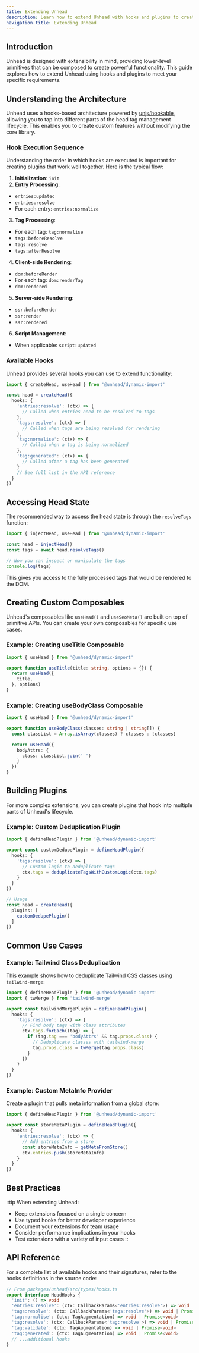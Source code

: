 ```yaml
---
title: Extending Unhead
description: Learn how to extend Unhead with hooks and plugins to create custom functionality
navigation.title: Extending Unhead
---
```


## Introduction

Unhead is designed with extensibility in mind, providing lower-level primitives that can be composed to create powerful functionality. This guide explores how to extend Unhead using hooks and plugins to meet your specific requirements.

## Understanding the Architecture

Unhead uses a hooks-based architecture powered by [unjs/hookable](https://github.com/unjs/hookable), allowing you to tap into different parts of the head tag management lifecycle. This enables you to create custom features without modifying the core library.

### Hook Execution Sequence

Understanding the order in which hooks are executed is important for creating plugins that work well together. Here is the typical flow:

1. **Initialization**: `init`
2. **Entry Processing**:
- `entries:updated`
- `entries:resolve`
- For each entry: `entries:normalize`
3. **Tag Processing**:
- For each tag: `tag:normalise`
- `tags:beforeResolve`
- `tags:resolve`
- `tags:afterResolve`
4. **Client-side Rendering**:
- `dom:beforeRender`
- For each tag: `dom:renderTag`
- `dom:rendered`
5. **Server-side Rendering**:
- `ssr:beforeRender`
- `ssr:render`
- `ssr:rendered`
6. **Script Management**:
- When applicable: `script:updated`

### Available Hooks

Unhead provides several hooks you can use to extend functionality:

```ts
import { createHead, useHead } from '@unhead/dynamic-import'

const head = createHead({
  hooks: {
    'entries:resolve': (ctx) => {
      // Called when entries need to be resolved to tags
    },
    'tags:resolve': (ctx) => {
      // Called when tags are being resolved for rendering
    },
    'tag:normalise': (ctx) => {
      // Called when a tag is being normalized
    },
    'tag:generated': (ctx) => {
      // Called after a tag has been generated
    }
    // See full list in the API reference
  }
})
```

## Accessing Head State

The recommended way to access the head state is through the `resolveTags` function:

```ts
import { injectHead, useHead } from '@unhead/dynamic-import'

const head = injectHead()
const tags = await head.resolveTags()

// Now you can inspect or manipulate the tags
console.log(tags)
```

This gives you access to the fully processed tags that would be rendered to the DOM.

## Creating Custom Composables

Unhead's composables like `useHead()` and `useSeoMeta()` are built on top of primitive APIs. You can create your own composables for specific use cases.

### Example: Creating useTitle Composable

```ts
import { useHead } from '@unhead/dynamic-import'

export function useTitle(title: string, options = {}) {
  return useHead({
    title,
  }, options)
}
```

### Example: Creating useBodyClass Composable

```ts
import { useHead } from '@unhead/dynamic-import'

export function useBodyClass(classes: string | string[]) {
  const classList = Array.isArray(classes) ? classes : [classes]

  return useHead({
    bodyAttrs: {
      class: classList.join(' ')
    }
  })
}
```

## Building Plugins

For more complex extensions, you can create plugins that hook into multiple parts of Unhead's lifecycle.

### Example: Custom Deduplication Plugin

```ts
import { defineHeadPlugin } from '@unhead/dynamic-import'

export const customDedupePlugin = defineHeadPlugin({
  hooks: {
    'tags:resolve': (ctx) => {
      // Custom logic to deduplicate tags
      ctx.tags = deduplicateTagsWithCustomLogic(ctx.tags)
    }
  }
})

// Usage
const head = createHead({
  plugins: [
    customDedupePlugin()
  ]
})
```

## Common Use Cases

### Example: Tailwind Class Deduplication

This example shows how to deduplicate Tailwind CSS classes using `tailwind-merge`:

```ts
import { defineHeadPlugin } from '@unhead/dynamic-import'
import { twMerge } from 'tailwind-merge'

export const tailwindMergePlugin = defineHeadPlugin({
  hooks: {
    'tags:resolve': (ctx) => {
      // Find body tags with class attributes
      ctx.tags.forEach((tag) => {
        if (tag.tag === 'bodyAttrs' && tag.props.class) {
          // Deduplicate classes with tailwind-merge
          tag.props.class = twMerge(tag.props.class)
        }
      })
    }
  }
})
```

### Example: Custom MetaInfo Provider

Create a plugin that pulls meta information from a global store:

```ts
import { defineHeadPlugin } from '@unhead/dynamic-import'

export const storeMetaPlugin = defineHeadPlugin({
  hooks: {
    'entries:resolve': (ctx) => {
      // Add entries from a store
      const storeMetaInfo = getMetaFromStore()
      ctx.entries.push(storeMetaInfo)
    }
  }
})
```

## Best Practices

::tip
When extending Unhead:
- Keep extensions focused on a single concern
- Use typed hooks for better developer experience
- Document your extensions for team usage
- Consider performance implications in your hooks
- Test extensions with a variety of input cases
::

## API Reference

For a complete list of available hooks and their signatures, refer to the hooks definitions in the source code:

```ts
// From packages/unhead/src/types/hooks.ts
export interface HeadHooks {
  'init': () => void
  'entries:resolve': (ctx: CallbackParams<'entries:resolve'>) => void | Promise<void>
  'tags:resolve': (ctx: CallbackParams<'tags:resolve'>) => void | Promise<void>
  'tag:normalise': (ctx: TagAugmentation) => void | Promise<void>
  'tag:resolve': (ctx: CallbackParams<'tag:resolve'>) => void | Promise<void>
  'tag:validate': (ctx: TagAugmentation) => void | Promise<void>
  'tag:generated': (ctx: TagAugmentation) => void | Promise<void>
  // ...additional hooks
}
```

